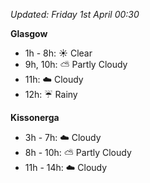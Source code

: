 *Updated: Friday 1st April 00:30*

**Glasgow**

* 1h - 8h: :sunny: Clear
* 9h, 10h: :partly_sunny: Partly Cloudy
* 11h: :cloud: Cloudy
* 12h: :umbrella: Rainy

**Kissonerga**

* 3h - 7h: :cloud: Cloudy
* 8h - 10h: :partly_sunny: Partly Cloudy
* 11h - 14h: :cloud: Cloudy
